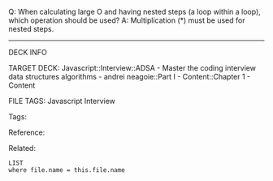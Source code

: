 Q: When calculating large O and having nested steps (a loop within a loop), which operation should be used?
A: Multiplication (\*) must be used for nested steps.
<!--ID: 1690026322570-->

---

DECK INFO

TARGET DECK: Javascript::Interview::ADSA - Master the coding interview data structures algorithms - andrei neagoie::Part I - Content::Chapter 1 - Content

FILE TAGS: Javascript Interview

Tags:

Reference:

Related:

```dataview
LIST
where file.name = this.file.name
```

